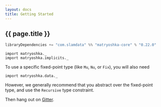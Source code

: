 ```yaml
---
layout: docs
title: Getting Started
---
```


## {{ page.title }}

```scala
libraryDependencies += "com.slamdata" %% "matryoshka-core" % "0.22.0"
```

```tut:silent
import matryoshka._
import matryoshka.implicits._
```

To use a specific fixed-point type (like `Mu`, `Nu`, or `Fix`), you will also need

```tut:silent
import matryoshka.data._
```

However, we generally recommend that you abstract over the fixed-point type, and use the `Recursive` type constraint.

Then hang out on [Gitter](https://gitter.im/slamdata/matryoshka).
